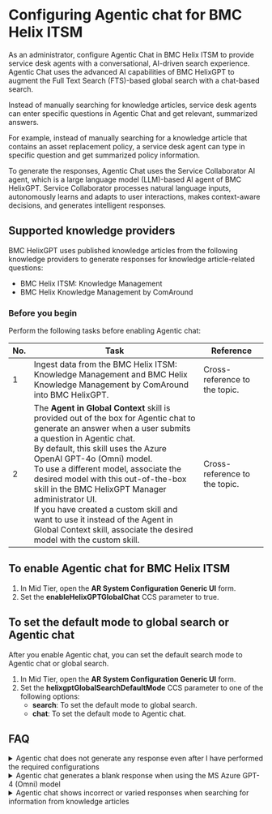 # Configuring Agentic chat for BMC Helix ITSM

As an administrator, configure Agentic Chat in BMC Helix ITSM to provide service desk agents with a conversational, AI-driven search experience. Agentic Chat uses the advanced AI capabilities of BMC HelixGPT to augment the Full Text Search (FTS)-based global search with a chat-based search.

Instead of manually searching for knowledge articles, service desk agents can enter specific questions in Agentic Chat and get relevant, summarized answers.

For example, instead of manually searching for a knowledge article that contains an asset replacement policy, a service desk agent can type in specific question and get summarized policy information.

To generate the responses, Agentic Chat uses the Service Collaborator AI agent, which is a large language model (LLM)-based AI agent of BMC HelixGPT. Service Collaborator processes natural language inputs, autonomously learns and adapts to user interactions, makes context-aware decisions, and generates intelligent responses.

## Supported knowledge providers
BMC HelixGPT uses published knowledge articles from the following knowledge providers to generate responses for knowledge article-related questions:
* BMC Helix ITSM: Knowledge Management
* BMC Helix Knowledge Management by ComAround 

### Before you begin
Perform the following tasks before enabling Agentic chat:

|No.|Task|Reference|
|---|---|---|
|1|Ingest data from the BMC Helix ITSM: Knowledge Management and BMC Helix Knowledge Management by ComAround into BMC HelixGPT.|Cross-reference to the topic.|
|2|The **Agent in Global Context** skill is provided out of the box for Agentic chat to generate an answer when a user submits a question in Agentic chat.<br>By default, this skill uses the Azure OpenAI GPT-4o (Omni) model.<br>To use a different model, associate the desired model with this out-of-the-box skill in the BMC HelixGPT Manager administrator UI.<br>If you have created a custom skill and want to use it instead of the Agent in Global Context skill, associate the desired model with the custom skill.|Cross-reference to the topic.|

## To enable Agentic chat for BMC Helix ITSM
1. In Mid Tier, open the **AR System Configuration Generic UI** form.
2. Set the **enableHelixGPTGlobalChat** CCS parameter to true.

## To set the default mode to global search or Agentic chat
After you enable Agentic chat, you can set the default search mode to Agentic chat or global search.

1. In Mid Tier, open the **AR System Configuration Generic UI** form.
2. Set the **helixgptGlobalSearchDefaultMode** CCS parameter to one of the following options:
   * **search**: To set the default mode to global search.
   * **chat**: To set the default mode to Agentic chat.

## FAQ
<details>
  <summary>Agentic chat does not generate any response even after I have performed the required configurations</summary>
  
  Possible reasons:
  * A relevant published knowledge article does not exist in the knowledge repository referenced by BMC HelixGPT.
  *	A relevant published knowledge article exists, but the logged-in user is not entitled to view the knowledge article.
</details>


<details>
  <summary>Agentic chat generates a blank response when using the MS Azure GPT-4 (Omni) model</summary>
  The token per minute (TPM) rate limit configured for the MS Azure GPT-4 (Omni) model might be reached.
</details>


<details>
  <summary>Agentic chat shows incorrect or varied responses when searching for information from knowledge articles</summary>
  
  Possible reasons:
  * Response generation depends on many factors such as accuracy of the knowledge articles, model, and prompt configuration. Therefore, the generated responses might vary.
  * BMC HelixGPT does not use information present in the attached documents of the knowledge articles for generating responses. Hence, if the information is present in an attached document of a knowledge article, the generated response does not contain the information.
</details>